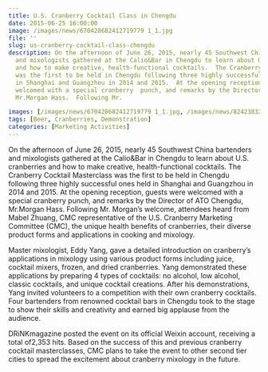 ```yaml
---
title: U.S. Cranberry Cocktail Class in Chengdu
date: 2015-06-25 16:00:00
image: /images/news/670428682412719779 1_1.jpg
file: ''
slug: us-cranberry-cocktail-class-chengdu
description: On the afternoon of June 26, 2015, nearly 45 Southwest China bartenders
  and mixologists gathered at the Calio&Bar in Chengdu to learn about U.S. cranberries
  and how to make creative, health-functional cocktails.  The Cranberry Cocktail Masterclass
  was the first to be held in Chengdu following three highly successful ones held
  in Shanghai and Guangzhou in 2014 and 2015.  At the opening reception, guests were
  welcomed with a special cranberry  punch, and remarks by the Director of ATO Chengdu,
  Mr.Morgan Hass.  Following Mr.

images: [/images/news/670428682412719779 1_1.jpg, /images/news/824238322408486110_副本_0.jpg]
tags: [Beer, Cranberries, Demonstration]
categories: [Marketing Activities]
---
```

<p>On the afternoon of June 26, 2015, nearly 45 Southwest China bartenders and mixologists gathered at the Calio&Bar in Chengdu to learn about U.S. cranberries and how to make creative, health-functional cocktails.  The Cranberry Cocktail Masterclass was the first to be held in Chengdu following three highly successful ones held in Shanghai and Guangzhou in 2014 and 2015.  At the opening reception, guests were welcomed with a special cranberry  punch, and remarks by the Director of ATO Chengdu, Mr.Morgan Hass.  Following Mr. Morgan’s welcome, attendees heard from Mabel Zhuang, CMC representative of the U.S. Cranberry Marketing Committee (CMC), the unique health benefits of cranberries, their diverse product forms and applications in cooking and mixology.  </p>
<p>Master mixologist, Eddy Yang, gave a detailed introduction on cranberry’s applications in mixology using various product forms including juice, cocktail mixers, frozen, and dried cranberries.  Yang demonstrated these applications by preparing 4 types of cocktails: no alcohol, low alcohol, classic cocktails, and unique cocktail creations.  After his demonstrations, Yang invited volunteers to a competition with their own cranberry cocktails.  Four bartenders from renowned cocktail bars in Chengdu took to the stage to show their skills and creativity and earned big applause from the audience.</p>
<p>DRiNKmagazine posted the event on its official Weixin account, receiving a total of2,353 hits. Based on the success of this and previous cranberry cocktail masterclasses, CMC plans to take the event to other second tier cities to spread the excitement about cranberry mixology in the future.</p>

